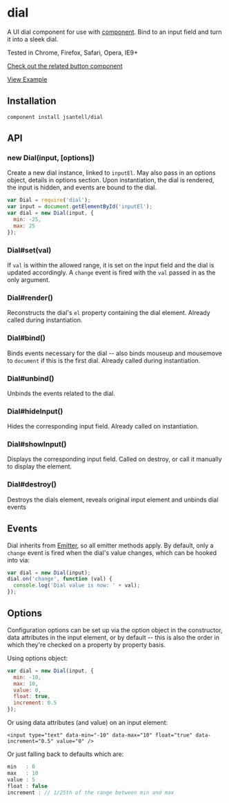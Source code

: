 dial
====

A UI dial component for use with [component](https://github.com/component/component). Bind to an input field and turn it into a sleek dial.

Tested in Chrome, Firefox, Safari, Opera, IE9+

[Check out the related button component](https://jsantell.github.com/button)

[View Example](http://jsantell.github.com/dial)

## Installation

```
component install jsantell/dial
```

## API

### new Dial(input, [options])

Create a new dial instance, linked to `inputEl`. May also pass in an options object, details in options section. Upon instantiation, the dial is rendered, the input is hidden, and events are bound to the dial.

```js
var Dial = require('dial');
var input = document.getElementById('inputEl');
var dial = new Dial(input, {
  min: -25,
  max: 25
});
```

### Dial#set(val)

If `val` is within the allowed range, it is set on the input field and the dial is updated accordingly. A `change` event is fired with the `val` passed in as the only argument.

### Dial#render()

Reconstructs the dial's `el` property containing the dial element. Already called during instantiation.

### Dial#bind()

Binds events necessary for the dial -- also binds mouseup and mousemove to `document` if this is the first dial. Already called during instantiation.

### Dial#unbind()

Unbinds the events related to the dial.

### Dial#hideInput()

Hides the corresponding input field. Already called on instantiation.

### Dial#showInput()

Displays the corresponding input field. Called on destroy, or call it manually to display the element.

### Dial#destroy()

Destroys the dials element, reveals original input element and unbinds dial events

## Events

Dial inherits from [Emitter](https://github.com/component/emitter), so all emitter methods apply. By default, only a `change` event is fired when the dial's value changes, which can be hooked into via:

```js
var dial = new Dial(input);
dial.on('change', function (val) {
  console.log('Dial value is now: ' + val);
});
```

## Options

Configuration options can be set up via the option object in the constructor, data attributes in the input element, or by default -- this is also the order in which they're checked on a property by property basis.

Using options object:

```js
var dial = new Dial(input, {
  min: -10,
  max: 10,
  value: 0,
  float: true,
  increment: 0.5
});
```

Or using data attributes (and value) on an input element:

```
<input type="text" data-min="-10" data-max="10" float="true" data-increment="0.5" value="0" />
```

Or just falling back to defaults which are:

```js
min   : 0
max   : 10
value : 5
float : false
increment : // 1/25th of the range between min and max
```
